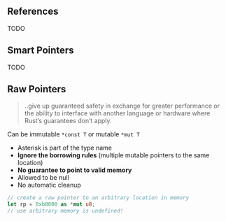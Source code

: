 ## References

TODO

## Smart Pointers

TODO

## Raw Pointers

> ..give up guaranteed safety in exchange for greater performance or the ability
> to interface with another language or hardware where Rust’s guarantees don’t
> apply.

Can be immutable `*const T` or mutable `*mut T`

* Asterisk is part of the type name
* **Ignore the borrowing rules** (multiple mutable pointers to the same location)
* **No guarantee to point to valid memory**
* Allowed to be null
* No automatic cleanup

```rust
// create a raw pointer to an arbitrary location in memory
let rp = 0xb8000 as *mut u8;
// use arbitrary memory is undefined!
```
```
